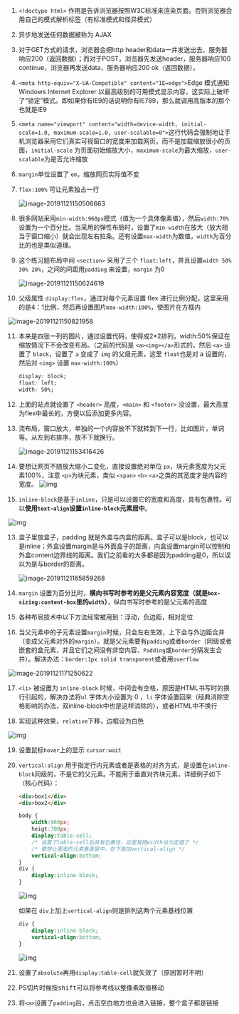 1. `<!doctype html>` 作用是告诉浏览器按照W3C标准来渲染页面。否则浏览器会用自己的模式解析标签（有标准模式和怪异模式）

2. 异步地发送任何数据被称为 AJAX

3. 对于GET方式的请求，浏览器会把http header和data一并发送出去，服务器响应200（返回数据）；而对于POST，浏览器先发送header，服务器响应100 continue，浏览器再发送data，服务器响应200 ok（返回数据）。

4. `<meta http-equiv="X-UA-Compatible" content="IE=edge">`Edge 模式通知 Windows Internet Explorer 以最高级别的可用模式显示内容，这实际上破坏了“锁定”模式。即如果你有IE9的话说明你有IE789，那么就调用高版本的那个也就是IE9

5. `<meta name="viewport" content="width=device-width, initial-scale=1.0, maximum-scale=1.0, user-scalable=0">`这行代码会强制地让手机浏览器采用它们真实可视窗口的宽度来加载网页，而不是加载缩放很小的页面，`initial-scale` 为页面初始缩放大小，`maximum-scale`为最大缩放，`user-scalable`为是否允许缩放

6. `margin`单位设置了 `em`，缩放网页实际值不变

7. `flex:100%` 可让元素独占一行

   ![image-20191121150506663](前端随笔.assets/image-20191121150506663.png ':size=300')

8. 很多网站采用`min-width:960px`模式（值为一个具体像素值），然后`width:70%`设置为一个百分比。当采用的弹性布局时，设置了`min-width`在放大（放大相当于窗口缩小）就会出现左右拉条。还有设置`max-width`为数值，`width`为百分比的也是类似道理。

9. 这个练习题布局中间 `<section>` 采用了三个 `float:left`，并且设置`width 50% 30% 20%`，之间的间距用`padding` 来设置，`margin` 为0

    ![image-20191121150624619](前端随笔.assets/image-20191121150624619.png ":size=300") 

10. 父级属性 `display:flex`，通过对每个元素设置 flex 进行比例分配，这里采用的是4：1比例，然后再设置图片`max-width:100%`，使图片在方框内

   ![image-20191121150821958](前端随笔.assets/image-20191121150821958.png ":size=400")

11. 本来是四张一列的图片，通过设置代码，使得成2*2排列，width:50%保证在缩放情况下不会改变布局。（之前的代码是 `<a><img></a>`形式的，然后 `<a>` 设置了 `block`，设置了 `a` 变成了 `img` 的父级元素，这里 `float`也是对 a 设置的，然后对 `<img>` 设置 `max-width:100%`）

     ```css
     display: block;
     float: left;
     width: 50%;
     ```

12. 上面的站点就设置了 `<header>` 高度，`<main>` 和 `<footer>` 没设置，最大高度为flex中最长的，方便以后添加更多内容。

13. 流布局，窗口放大，单独的一个内容放不下就转到下一行，比如图片，单词等。从左到右排序，放不下就换行。

       ![image-20191121153416426](前端随笔.assets/image-20191121153416426.png ":size=600")                        

14. 要想让网页不随放大缩小二变化，直接设置绝对单位 `px`，块元素宽度为父元素100%，注意 `<p>`为块元素，类似 `<span>` `<b>` `<a>`之类的其宽度才是内容的宽度。         ![img](前端随笔.assets/0-1574321795070.png ":size=600")            

15. `inline-block`是基于`inline`，只是可以设置它的宽度和高度，具有包裹性。可以**使用`text-align`设置`inline-block`元素居中**。

   ![img](前端随笔.assets/0-1574322039407.png ":size=200")

13. 盒子里放盒子，padding 就是外盒与内盒的距离。盒子可以是block，也可以是inline；外盒设置margin是与外面盒子的距离，内盒设置margin可以控制和外盒content边界线的距离。我们之前看的大多都是因为padding是0，所以误以为是与border的距离。  

    ![image-20191121165859268](前端随笔.assets/image-20191121165859268.png ":size=500")

14. `margin` 设置为百分比时，**横向书写时参考的是父元素内容宽度（就是`box-sizing:content-box`里的`width`）**，纵向书写时参考的是父元素的高度

15. 各种布局技术中以下方法经常被用到：浮动，负边距，相对定位

16. 当父元素中的子元素设置`margin`时候，只会左右生效，上下会与外边距合并（变成父元素对外的`margin`）。就是父元素要有`padding`或者`border`（同级或者嵌套的盒元素，并且它们之间没有非空内容、`Padding`或`border`分隔发生合并）。解决办法：`border:1px solid transparent`或者用`overflow`

   ![image-20191121171250622](随笔（一）.assets/image-20191121171250622.png ":size=400")

17. `<li>` 被设置为 `inline-block` 时候，中间会有空格，原因是HTML书写时的换行引起的，解决办法将`ul` 字体大小设置为 0 ，`li` 字体设置回来（经典消除空格影响的办法，双inline-block中也是这样消除的），或者HTML中不换行

18. 实现这种效果，`relative`下移，边框设为白色

   ![img](随笔（一）.assets/0.png ":size=300")

19. 设置鼠标`hover`上的显示 `cursor:wait`

20. `vertical:align` 用于指定行内元素或者是表格的对齐方式，是设置在`inline-block`同级的，不是它的父元素。不能用于垂直对齐块元素，详细例子如下（核心代码）：

    ```html
    <div>box1</div>
    <div>box2</div>
    ```

    ```css
    body {
        width:960px;
        heigt:700px;
        display:table-cell;
        /* 设置了table-cell后具有包裹性，这里我把width设为定值了 */
        /* 要想让里面的元素垂直居中，在下面加vertical-align */
        vertical-align:bottom;
    }
    div {
        display:inline-block;
    }
    ```
    ![img](随笔（一）.assets/0-1574327919857.png ":size=200")

    如果在 `div`上加上`vertical-align`则是排列这两个元素基线位置

    ```css
    div {
        display:inline-block;
        vertical-align:bottom;
    }                        
    ```
    
    ![img](随笔（一）.assets/0-1574328406119.png ":size=200")
    
21. 设置了`absolute`再用`display:table-cell`就失效了（原因暂时不明）
22. PS切片时候按<kbd>shift</kbd>可以将参考线以整像素取值移动
23. 将`<a>`设置了`padding`后，点击空白地方也会进入链接，整个盒子都是链接